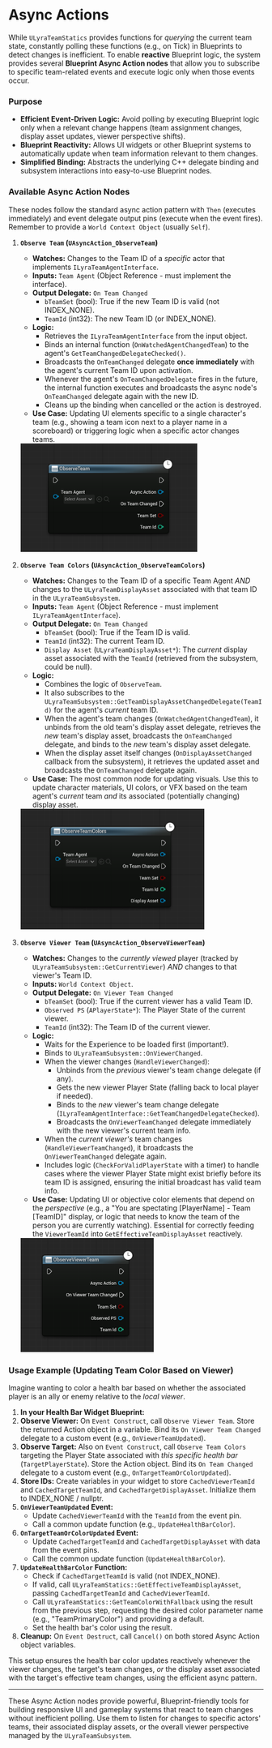 # Async Actions

While `ULyraTeamStatics` provides functions for _querying_ the current team state, constantly polling these functions (e.g., on Tick) in Blueprints to detect changes is inefficient. To enable **reactive** Blueprint logic, the system provides several **Blueprint Async Action nodes** that allow you to subscribe to specific team-related events and execute logic only when those events occur.

### Purpose

* **Efficient Event-Driven Logic:** Avoid polling by executing Blueprint logic only when a relevant change happens (team assignment changes, display asset updates, viewer perspective shifts).
* **Blueprint Reactivity:** Allows UI widgets or other Blueprint systems to automatically update when team information relevant to them changes.
* **Simplified Binding:** Abstracts the underlying C++ delegate binding and subsystem interactions into easy-to-use Blueprint nodes.

### Available Async Action Nodes

These nodes follow the standard async action pattern with `Then` (executes immediately) and event delegate output pins (execute when the event fires). Remember to provide a `World Context Object` (usually `Self`).

1.  **`Observe Team` (`UAsyncAction_ObserveTeam`)**

    * **Watches:** Changes to the Team ID of a _specific_ actor that implements `ILyraTeamAgentInterface`.
    * **Inputs:** `Team Agent` (Object Reference - must implement the interface).
    * **Output Delegate:** `On Team Changed`
      * `bTeamSet` (bool): True if the new Team ID is valid (not INDEX_NONE).
      * `TeamId` (int32): The new Team ID (or INDEX_NONE).
    * **Logic:**
      * Retrieves the `ILyraTeamAgentInterface` from the input object.
      * Binds an internal function (`OnWatchedAgentChangedTeam`) to the agent's `GetTeamChangedDelegateChecked()`.
      * Broadcasts the `OnTeamChanged` delegate **once immediately** with the agent's current Team ID upon activation.
      * Whenever the agent's `OnTeamChangedDelegate` fires in the future, the internal function executes and broadcasts the async node's `OnTeamChanged` delegate again with the new ID.
      * Cleans up the binding when cancelled or the action is destroyed.
    * **Use Case:** Updating UI elements specific to a single character's team (e.g., showing a team icon next to a player name in a scoreboard) or triggering logic when a specific actor changes teams.

    <img src=".gitbook/assets/image (33).png" alt="" width="349" title="">
2.  **`Observe Team Colors` (`UAsyncAction_ObserveTeamColors`)**

    * **Watches:** Changes to the Team ID of a specific Team Agent _AND_ changes to the `ULyraTeamDisplayAsset` associated with that team ID in the `ULyraTeamSubsystem`.
    * **Inputs:** `Team Agent` (Object Reference - must implement `ILyraTeamAgentInterface`).
    * **Output Delegate:** `On Team Changed`
      * `bTeamSet` (bool): True if the Team ID is valid.
      * `TeamId` (int32): The current Team ID.
      * `Display Asset` (`ULyraTeamDisplayAsset*`): The _current_ display asset associated with the `TeamId` (retrieved from the subsystem, could be null).
    * **Logic:**
      * Combines the logic of `ObserveTeam`.
      * It also subscribes to the `ULyraTeamSubsystem::GetTeamDisplayAssetChangedDelegate(TeamId)` for the agent's _current_ team ID.
      * When the agent's team changes (`OnWatchedAgentChangedTeam`), it unbinds from the old team's display asset delegate, retrieves the _new_ team's display asset, broadcasts the `OnTeamChanged` delegate, and binds to the _new_ team's display asset delegate.
      * When the display asset itself changes (`OnDisplayAssetChanged` callback from the subsystem), it retrieves the updated asset and broadcasts the `OnTeamChanged` delegate again.
    * **Use Case:** The most common node for updating visuals. Use this to update character materials, UI colors, or VFX based on the team agent's _current_ team _and_ its associated (potentially changing) display asset.

    <img src=".gitbook/assets/image (34).png" alt="" width="363" title="">
3.  **`Observe Viewer Team` (`UAsyncAction_ObserveViewerTeam`)**

    * **Watches:** Changes to the _currently viewed_ player (tracked by `ULyraTeamSubsystem::GetCurrentViewer`) _AND_ changes to that viewer's Team ID.
    * **Inputs:** `World Context Object`.
    * **Output Delegate:** `On Viewer Team Changed`
      * `bTeamSet` (bool): True if the current viewer has a valid Team ID.
      * `Observed PS` (`APlayerState*`): The Player State of the current viewer.
      * `TeamId` (int32): The Team ID of the current viewer.
    * **Logic:**
      * Waits for the Experience to be loaded first (important!).
      * Binds to `ULyraTeamSubsystem::OnViewerChanged`.
      * When the viewer changes (`HandleViewerChanged`):
        * Unbinds from the _previous_ viewer's team change delegate (if any).
        * Gets the new viewer Player State (falling back to local player if needed).
        * Binds to the _new_ viewer's team change delegate (`ILyraTeamAgentInterface::GetTeamChangedDelegateChecked`).
        * Broadcasts the `OnViewerTeamChanged` delegate immediately with the new viewer's current team info.
      * When the _current viewer's_ team changes (`HandleViewerTeamChanged`), it broadcasts the `OnViewerTeamChanged` delegate again.
      * Includes logic (`CheckForValidPlayerState` with a timer) to handle cases where the viewer Player State might exist briefly before its team ID is assigned, ensuring the initial broadcast has valid team info.
    * **Use Case:** Updating UI or objective color elements that depend on the _perspective_ (e.g., a "You are spectating \[PlayerName] - Team \[TeamID]" display, or logic that needs to know the team of the person you are currently watching). Essential for correctly feeding the `ViewerTeamId` into `GetEffectiveTeamDisplayAsset` reactively.

    <img src=".gitbook/assets/image (35).png" alt="" width="263" title="">

### Usage Example (Updating Team Color Based on Viewer)

Imagine wanting to color a health bar based on whether the associated player is an ally or enemy relative to the _local viewer_.

1. **In your Health Bar Widget Blueprint:**
2. **Observe Viewer:** On `Event Construct`, call `Observe Viewer Team`. Store the returned Action object in a variable. Bind its `On Viewer Team Changed` delegate to a custom event (e.g., `OnViewerTeamUpdated`).
3. **Observe Target:** Also on `Event Construct`, call `Observe Team Colors` targeting the Player State associated with _this specific health bar_ (`TargetPlayerState`). Store the Action object. Bind its `On Team Changed` delegate to a custom event (e.g., `OnTargetTeamOrColorUpdated`).
4. **Store IDs:** Create variables in your widget to store `CachedViewerTeamId` and `CachedTargetTeamId`, and `CachedTargetDisplayAsset`. Initialize them to INDEX_NONE / nullptr.
5. **`OnViewerTeamUpdated` Event:**
   * Update `CachedViewerTeamId` with the `TeamId` from the event pin.
   * Call a common update function (e.g., `UpdateHealthBarColor`).
6. **`OnTargetTeamOrColorUpdated` Event:**
   * Update `CachedTargetTeamId` and `CachedTargetDisplayAsset` with data from the event pins.
   * Call the common update function (`UpdateHealthBarColor`).
7. **`UpdateHealthBarColor` Function:**
   * Check if `CachedTargetTeamId` is valid (not INDEX_NONE).
   * If valid, call `ULyraTeamStatics::GetEffectiveTeamDisplayAsset`, passing `CachedTargetTeamId` and `CachedViewerTeamId`.
   * Call `ULyraTeamStatics::GetTeamColorWithFallback` using the result from the previous step, requesting the desired color parameter name (e.g., "TeamPrimaryColor") and providing a default.
   * Set the health bar's color using the result.
8. **Cleanup:** On `Event Destruct`, call `Cancel()` on both stored Async Action object variables.

This setup ensures the health bar color updates reactively whenever the viewer changes, the target's team changes, _or_ the display asset associated with the target's effective team changes, using the efficient async pattern.

***

These Async Action nodes provide powerful, Blueprint-friendly tools for building responsive UI and gameplay systems that react to team changes without inefficient polling. Use them to listen for changes to specific actors' teams, their associated display assets, or the overall viewer perspective managed by the `ULyraTeamSubsystem`.
